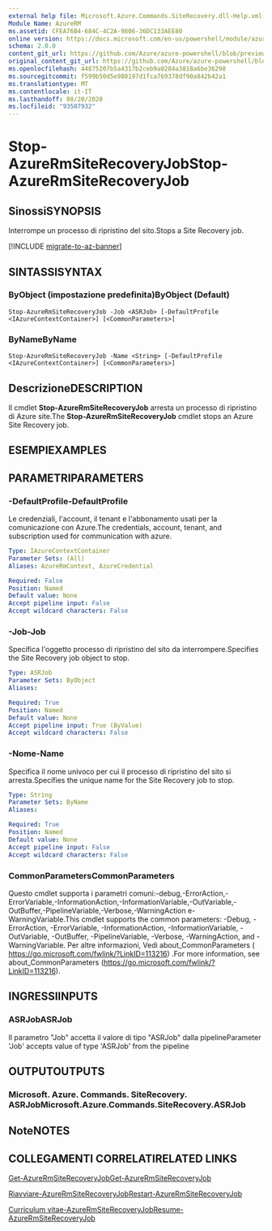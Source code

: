 ```yaml
---
external help file: Microsoft.Azure.Commands.SiteRecovery.dll-Help.xml
Module Name: AzureRM
ms.assetid: CFEA76B4-684C-4C2A-9806-36DC133AEE80
online version: https://docs.microsoft.com/en-us/powershell/module/azurerm.siterecovery/stop-azurermsiterecoveryjob
schema: 2.0.0
content_git_url: https://github.com/Azure/azure-powershell/blob/preview/src/ResourceManager/SiteRecovery/Commands.SiteRecovery/help/Stop-AzureRmSiteRecoveryJob.md
original_content_git_url: https://github.com/Azure/azure-powershell/blob/preview/src/ResourceManager/SiteRecovery/Commands.SiteRecovery/help/Stop-AzureRmSiteRecoveryJob.md
ms.openlocfilehash: 44875207b5a4317b2ceb9a0284a3818a6be36298
ms.sourcegitcommit: f599b50d5e980197d1fca769378df90a842b42a1
ms.translationtype: MT
ms.contentlocale: it-IT
ms.lasthandoff: 08/20/2020
ms.locfileid: "93507932"
---
```

# <span data-ttu-id="20aee-101">Stop-AzureRmSiteRecoveryJob</span><span class="sxs-lookup"><span data-stu-id="20aee-101">Stop-AzureRmSiteRecoveryJob</span></span>

## <span data-ttu-id="20aee-102">Sinossi</span><span class="sxs-lookup"><span data-stu-id="20aee-102">SYNOPSIS</span></span>
<span data-ttu-id="20aee-103">Interrompe un processo di ripristino del sito.</span><span class="sxs-lookup"><span data-stu-id="20aee-103">Stops a Site Recovery job.</span></span>

[!INCLUDE [migrate-to-az-banner](../../includes/migrate-to-az-banner.md)]

## <span data-ttu-id="20aee-104">SINTASSI</span><span class="sxs-lookup"><span data-stu-id="20aee-104">SYNTAX</span></span>

### <span data-ttu-id="20aee-105">ByObject (impostazione predefinita)</span><span class="sxs-lookup"><span data-stu-id="20aee-105">ByObject (Default)</span></span>
```
Stop-AzureRmSiteRecoveryJob -Job <ASRJob> [-DefaultProfile <IAzureContextContainer>] [<CommonParameters>]
```

### <span data-ttu-id="20aee-106">ByName</span><span class="sxs-lookup"><span data-stu-id="20aee-106">ByName</span></span>
```
Stop-AzureRmSiteRecoveryJob -Name <String> [-DefaultProfile <IAzureContextContainer>] [<CommonParameters>]
```

## <span data-ttu-id="20aee-107">Descrizione</span><span class="sxs-lookup"><span data-stu-id="20aee-107">DESCRIPTION</span></span>
<span data-ttu-id="20aee-108">Il cmdlet **Stop-AzureRmSiteRecoveryJob** arresta un processo di ripristino di Azure site.</span><span class="sxs-lookup"><span data-stu-id="20aee-108">The **Stop-AzureRmSiteRecoveryJob** cmdlet stops an Azure Site Recovery job.</span></span>

## <span data-ttu-id="20aee-109">ESEMPI</span><span class="sxs-lookup"><span data-stu-id="20aee-109">EXAMPLES</span></span>

## <span data-ttu-id="20aee-110">PARAMETRI</span><span class="sxs-lookup"><span data-stu-id="20aee-110">PARAMETERS</span></span>

### <span data-ttu-id="20aee-111">-DefaultProfile</span><span class="sxs-lookup"><span data-stu-id="20aee-111">-DefaultProfile</span></span>
<span data-ttu-id="20aee-112">Le credenziali, l'account, il tenant e l'abbonamento usati per la comunicazione con Azure.</span><span class="sxs-lookup"><span data-stu-id="20aee-112">The credentials, account, tenant, and subscription used for communication with azure.</span></span>

```yaml
Type: IAzureContextContainer
Parameter Sets: (All)
Aliases: AzureRmContext, AzureCredential

Required: False
Position: Named
Default value: None
Accept pipeline input: False
Accept wildcard characters: False
```

### <span data-ttu-id="20aee-113">-Job</span><span class="sxs-lookup"><span data-stu-id="20aee-113">-Job</span></span>
<span data-ttu-id="20aee-114">Specifica l'oggetto processo di ripristino del sito da interrompere.</span><span class="sxs-lookup"><span data-stu-id="20aee-114">Specifies the Site Recovery job object to stop.</span></span>

```yaml
Type: ASRJob
Parameter Sets: ByObject
Aliases: 

Required: True
Position: Named
Default value: None
Accept pipeline input: True (ByValue)
Accept wildcard characters: False
```

### <span data-ttu-id="20aee-115">-Nome</span><span class="sxs-lookup"><span data-stu-id="20aee-115">-Name</span></span>
<span data-ttu-id="20aee-116">Specifica il nome univoco per cui il processo di ripristino del sito si arresta.</span><span class="sxs-lookup"><span data-stu-id="20aee-116">Specifies the unique name for the Site Recovery job to stop.</span></span>

```yaml
Type: String
Parameter Sets: ByName
Aliases: 

Required: True
Position: Named
Default value: None
Accept pipeline input: False
Accept wildcard characters: False
```

### <span data-ttu-id="20aee-117">CommonParameters</span><span class="sxs-lookup"><span data-stu-id="20aee-117">CommonParameters</span></span>
<span data-ttu-id="20aee-118">Questo cmdlet supporta i parametri comuni:-debug,-ErrorAction,-ErrorVariable,-InformationAction,-InformationVariable,-OutVariable,-OutBuffer,-PipelineVariable,-Verbose,-WarningAction e-WarningVariable.</span><span class="sxs-lookup"><span data-stu-id="20aee-118">This cmdlet supports the common parameters: -Debug, -ErrorAction, -ErrorVariable, -InformationAction, -InformationVariable, -OutVariable, -OutBuffer, -PipelineVariable, -Verbose, -WarningAction, and -WarningVariable.</span></span> <span data-ttu-id="20aee-119">Per altre informazioni, Vedi about_CommonParameters ( https://go.microsoft.com/fwlink/?LinkID=113216) .</span><span class="sxs-lookup"><span data-stu-id="20aee-119">For more information, see about_CommonParameters (https://go.microsoft.com/fwlink/?LinkID=113216).</span></span>

## <span data-ttu-id="20aee-120">INGRESSI</span><span class="sxs-lookup"><span data-stu-id="20aee-120">INPUTS</span></span>

### <span data-ttu-id="20aee-121">ASRJob</span><span class="sxs-lookup"><span data-stu-id="20aee-121">ASRJob</span></span>
<span data-ttu-id="20aee-122">Il parametro "Job" accetta il valore di tipo "ASRJob" dalla pipeline</span><span class="sxs-lookup"><span data-stu-id="20aee-122">Parameter 'Job' accepts value of type 'ASRJob' from the pipeline</span></span>

## <span data-ttu-id="20aee-123">OUTPUT</span><span class="sxs-lookup"><span data-stu-id="20aee-123">OUTPUTS</span></span>

### <span data-ttu-id="20aee-124">Microsoft. Azure. Commands. SiteRecovery. ASRJob</span><span class="sxs-lookup"><span data-stu-id="20aee-124">Microsoft.Azure.Commands.SiteRecovery.ASRJob</span></span>

## <span data-ttu-id="20aee-125">Note</span><span class="sxs-lookup"><span data-stu-id="20aee-125">NOTES</span></span>

## <span data-ttu-id="20aee-126">COLLEGAMENTI CORRELATI</span><span class="sxs-lookup"><span data-stu-id="20aee-126">RELATED LINKS</span></span>

[<span data-ttu-id="20aee-127">Get-AzureRmSiteRecoveryJob</span><span class="sxs-lookup"><span data-stu-id="20aee-127">Get-AzureRmSiteRecoveryJob</span></span>](./Get-AzureRmSiteRecoveryJob.md)

[<span data-ttu-id="20aee-128">Riavviare-AzureRmSiteRecoveryJob</span><span class="sxs-lookup"><span data-stu-id="20aee-128">Restart-AzureRmSiteRecoveryJob</span></span>](./Restart-AzureRmSiteRecoveryJob.md)

[<span data-ttu-id="20aee-129">Curriculum vitae-AzureRmSiteRecoveryJob</span><span class="sxs-lookup"><span data-stu-id="20aee-129">Resume-AzureRmSiteRecoveryJob</span></span>](./Resume-AzureRmSiteRecoveryJob.md)
